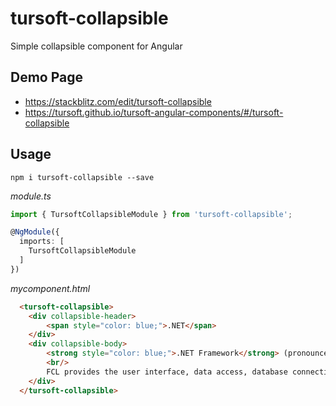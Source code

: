 # tursoft-collapsible

Simple collapsible component for Angular

## Demo Page
* https://stackblitz.com/edit/tursoft-collapsible
* https://tursoft.github.io/tursoft-angular-components/#/tursoft-collapsible

## Usage

```
npm i tursoft-collapsible --save
```

*module.ts*
```typescript
import { TursoftCollapsibleModule } from 'tursoft-collapsible';

@NgModule({
  imports: [    
    TursoftCollapsibleModule
  ]
})
```

*mycomponent.html*
```html
  <tursoft-collapsible>
    <div collapsible-header>
        <span style="color: blue;">.NET</span>
    </div>
    <div collapsible-body>
        <strong style="color: blue;">.NET Framework</strong> (pronounced as "dot net") is a software framework developed by Microsoft that runs primarily on Microsoft Windows. It includes a large class library called Framework Class Library (FCL) and provides language interoperability (each language can use code written in other languages) across several programming languages. Programs written for .NET Framework execute in a software environment (in contrast to a hardware environment) named the Common Language Runtime (CLR). The CLR is an application virtual machine that provides services such as security, memory management, and exception handling. As such, computer code written using .NET Framework is called "managed code". FCL and CLR together constitute the .NET Framework.
        <br/>
        FCL provides the user interface, data access, database connectivity, cryptography, web application development, numeric algorithms, and network communications. Programmers produce software by combining their source code with .NET Framework and other libraries. The framework is intended to be used by most new applications created for the Windows platform. Microsoft also produces an integrated development environment for .NET software called Visual Studio.    
    </div>
  </tursoft-collapsible>
```
